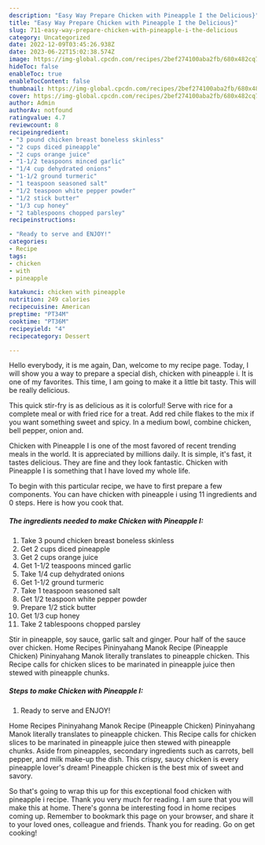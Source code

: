 ```yaml
---
description: "Easy Way Prepare Chicken with Pineapple I the Delicious}"
title: "Easy Way Prepare Chicken with Pineapple I the Delicious}"
slug: 711-easy-way-prepare-chicken-with-pineapple-i-the-delicious
category: Uncategorized
date: 2022-12-09T03:45:26.938Z
date: 2023-06-22T15:02:38.574Z
image: https://img-global.cpcdn.com/recipes/2bef274100aba2fb/680x482cq70/chicken-with-pineapple-i-recipe-main-photo.jpg
hideToc: false
enableToc: true
enableTocContent: false
thumbnail: https://img-global.cpcdn.com/recipes/2bef274100aba2fb/680x482cq70/chicken-with-pineapple-i-recipe-main-photo.jpg
cover: https://img-global.cpcdn.com/recipes/2bef274100aba2fb/680x482cq70/chicken-with-pineapple-i-recipe-main-photo.jpg
author: Admin
authorAv: notfound
ratingvalue: 4.7
reviewcount: 8
recipeingredient:
- "3 pound chicken breast boneless skinless"
- "2 cups diced pineapple"
- "2 cups orange juice"
- "1-1/2 teaspoons minced garlic"
- "1/4 cup dehydrated onions"
- "1-1/2 ground turmeric"
- "1 teaspoon seasoned salt"
- "1/2 teaspoon white pepper powder"
- "1/2 stick butter"
- "1/3 cup honey"
- "2 tablespoons chopped parsley"
recipeinstructions:

- "Ready to serve and ENJOY!"
categories:
- Recipe
tags:
- chicken
- with
- pineapple

katakunci: chicken with pineapple 
nutrition: 249 calories
recipecuisine: American
preptime: "PT34M"
cooktime: "PT36M"
recipeyield: "4"
recipecategory: Dessert

---
```



Hello everybody, it is me again, Dan, welcome to my recipe page. Today, I will show you a way to prepare a special dish, chicken with pineapple i. It is one of my favorites. This time, I am going to make it a little bit tasty. This will be really delicious.

This quick stir-fry is as delicious as it is colorful! Serve with rice for a complete meal or with fried rice for a treat. Add red chile flakes to the mix if you want something sweet and spicy. In a medium bowl, combine chicken, bell pepper, onion and.

Chicken with Pineapple I is one of the most favored of recent trending meals in the world. It is appreciated by millions daily. It is simple, it's fast, it tastes delicious. They are fine and they look fantastic. Chicken with Pineapple I is something that I have loved my whole life.


To begin with this particular recipe, we have to first prepare a few components. You can have chicken with pineapple i using 11 ingredients and 0 steps. Here is how you cook that.

<!--inarticleads1-->

##### The ingredients needed to make Chicken with Pineapple I:

1. Take 3 pound chicken breast boneless skinless
1. Get 2 cups diced pineapple
1. Get 2 cups orange juice
1. Get 1-1/2 teaspoons minced garlic
1. Take 1/4 cup dehydrated onions
1. Get 1-1/2 ground turmeric
1. Take 1 teaspoon seasoned salt
1. Get 1/2 teaspoon white pepper powder
1. Prepare 1/2 stick butter
1. Get 1/3 cup honey
1. Take 2 tablespoons chopped parsley


Stir in pineapple, soy sauce, garlic salt and ginger. Pour half of the sauce over chicken. Home Recipes Pininyahang Manok Recipe (Pineapple Chicken) Pininyahang Manok literally translates to pineapple chicken. This Recipe calls for chicken slices to be marinated in pineapple juice then stewed with pineapple chunks. 

<!--inarticleads2-->

##### Steps to make Chicken with Pineapple I:


1. Ready to serve and ENJOY!

Home Recipes Pininyahang Manok Recipe (Pineapple Chicken) Pininyahang Manok literally translates to pineapple chicken. This Recipe calls for chicken slices to be marinated in pineapple juice then stewed with pineapple chunks. Aside from pineapples, secondary ingredients such as carrots, bell pepper, and milk make-up the dish. This crispy, saucy chicken is every pineapple lover&#39;s dream! Pineapple chicken is the best mix of sweet and savory. 

So that's going to wrap this up for this exceptional food chicken with pineapple i recipe. Thank you very much for reading. I am sure that you will make this at home. There's gonna be interesting food in home recipes coming up. Remember to bookmark this page on your browser, and share it to your loved ones, colleague and friends. Thank you for reading. Go on get cooking!
